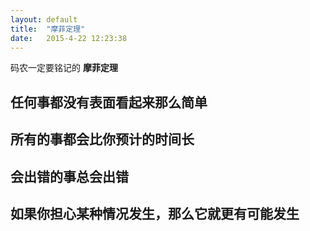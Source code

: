 ```yaml
---
layout: default
title:  "摩菲定理"
date:   2015-4-22 12:23:38
---
```


码农一定要铭记的 **摩菲定理**

## 任何事都没有表面看起来那么简单

## 所有的事都会比你预计的时间长

## 会出错的事总会出错

## 如果你担心某种情况发生，那么它就更有可能发生